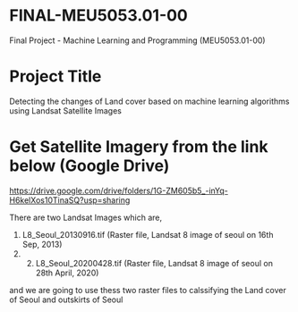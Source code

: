 # FINAL-MEU5053.01-00
Final Project - Machine Learning and Programming (MEU5053.01-00)


# Project Title
Detecting the changes of Land cover based on machine learning algorithms using Landsat Satellite Images


# Get Satellite Imagery from the link below (Google Drive)
https://drive.google.com/drive/folders/1G-ZM605b5_-inYq-H6kelXos10TinaSQ?usp=sharing

There are two Landsat Images which are,
1) L8_Seoul_20130916.tif (Raster file, Landsat 8 image of seoul on 16th Sep, 2013)
2) 2) L8_Seoul_20200428.tif (Raster file, Landsat 8 image of seoul on 28th April, 2020)

and we are going to use thess two raster files to calssifying the Land cover of Seoul and outskirts of Seoul

